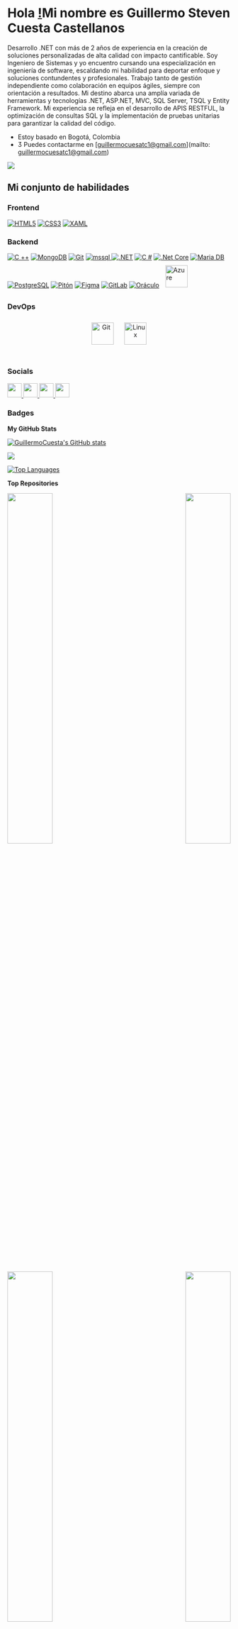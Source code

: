 Hola [!](https://user-images.githubusercontent.com/18350557/176309783-0785949b-9127-417c-8b55-ab5a4333674e.gif)Mi nombre es Guillermo Steven Cuesta Castellanos
==============================================================================================

Desarrollo .NET con más de 2 años de experiencia en la creación de soluciones personalizadas de alta calidad con impacto cantificable. Soy Ingeniero de Sistemas y yo encuentro cursando una especialización en ingeniería de software, escaldando mi habilidad para deportar enfoque y soluciones contundentes y profesionales. Trabajo tanto de gestión independiente como colaboración en equipos ágiles, siempre con orientación a resultados. Mi destino abarca una amplía variada de herramientas y tecnologías .NET, ASP.NET, MVC, SQL Server, TSQL y Entity Framework. Mi experiencia se refleja en el desarrollo de APIS RESTFUL, la optimización de consultas SQL y la implementación de pruebas unitarias para garantizar la calidad del código.

* Estoy basado en Bogotá, Colombia
* ️ Puedes contactarme en [guillermocuesatc1@gmail.com](mailto: guillermocuesatc1@gmail.com)

<a href="https://www.github.com/GuillermoCuesta" objetivo="_en blanco" rel="noreferrer"><img
src="https://img.shields.io/github/followers/GuillermoCuesta?logo = github&style = for-the-badge&color = 0891b2&labelColor = 1c1917 " /></a>



## Mi conjunto de habilidades 
<mesa><tr><td valign="parte superior" ancho="33%">



### Frontend 
<div alineal="centro">  
<a href="https://en.wikipedia.org/wiki/HTML5" objetivo="_en blanco"><img estilo="margen: 10)))))))))))))) px" src="https://profilinator.rishav.dev/skills-assets/html5-original-wordmark.svg" alt="HTML5" altura="50" /></a>  
<a href="https://www.w3schools.com/css/" objetivo="_en blanco"><img estilo="margen: 10)))))))))))))) px" src="https://profilinator.rishav.dev/skills-assets/css3-original-wordmark.svg" alt="CSS3" altura="50" /></a>  
<a href="https://docs.microsoft.com/en-us/dotnet/desktop/wpf/xaml/" objetivo="_en blanco"><img estilo="margen: 10)))))))))))))) px" src="https://profilinator.rishav.dev/skills-assets/xaml.png" alt="XAML" altura="50" /></a>  
</div >

</td ><td valign="parte superior" ancho="33%">



### Backend 
<div alineal="centro">  
<a href="https://www.cplusplus.com/" objetivo="_en blanco"><img estilo="margen: 10)))))))))))))) px" src="https://profilinator.rishav.dev/skills-assets/cplusplus-original.svg" alt="C ++" altura="50" /></a>  
<a href="https://www.mongodb.com/" objetivo="_en blanco"><img estilo="margen: 10)))))))))))))) px" src="https://profilinator.rishav.dev/skills-assets/mongodb-original-wordmark.svg" alt="MongoDB" altura="50" /></a>  
<a href="https://github.com/" objetivo="_en blanco"><img estilo="margen: 10)))))))))))))) px" src="https://profilinator.rishav.dev/skills-assets/git-scm-icon.svg" alt="Git" altura="50" /></a>  
 <a href="https://www.microsoft.com/en-us/sql-server" objetivo="_en blanco" rel="noreferrer"> <img src="https://www.svgrepo.com/show/303229/microsoft-sql-server-logo.svg" alt="mssql" ancho="40" altura="40"/>
<a href="https://dotnet.microsoft.com/download/dotnet-framework" objetivo="_en blanco"><img estilo="margen: 10)))))))))))))) px" src="https://profilinator.rishav.dev/skills-assets/dot-net-original-wordmark.svg" alt=".NET" altura="50" /></a>  
<a href="https://docs.microsoft.com/en-us/dotnet/csharp/" objetivo="_en blanco"><img estilo="margen: 10)))))))))))))) px" src="https://profilinator.rishav.dev/skills-assets/csharp-original.svg" alt="C #" altura="50" /></a>  
<a href="https://dotnet.microsoft.com/download" objetivo="_en blanco"><img estilo="margen: 10))))))))))))))))px" src="https://profilinator.rishav.dev/skills-assets/dotnetcore.png" alt=".Net Core" altura="50" /></a>  
<a href="https://mariadb.org/" objetivo="_en blanco"><img estilo="margen: 10))))))))))))))))px" src="https://profilinator.rishav.dev/skills-assets/mariadb.png" alt="Maria DB" altura="50" /></a>  
<a href="https://www.postgresql.org/" objetivo="_en blanco"><img estilo="margen: 10))))))))))))))))px" src="https://profilinator.rishav.dev/skills-assets/postgresql-original-wordmark.svg" alt="PostgreSQL" altura="50" /></a>  
<a href="https://www.python.org/" objetivo="_en blanco"><img estilo="margen: 10))))))))))))))))px" src="https://profilinator.rishav.dev/skills-assets/python-original.svg" alt="Pitón" altura="50" /></a>  
<a href="https://www.figma.com/" objetivo="_en blanco"><img estilo="margen: 10))))))))))))))))px" src="https://profilinator.rishav.dev/skills-assets/figma-icon.svg" alt="Figma" altura="50" /></a>  
<a href="https://about.gitlab.com/" objetivo="_en blanco"><img estilo="margen: 10))))))))))))))))px" src="https://profilinator.rishav.dev/skills-assets/gitlab.svg" alt="GitLab" altura="50" /></a>  
<a href="https://www.oracle.com/in/index.html" objetivo="_en blanco"><img estilo="margen: 10))))))))))))))))px" src="https://profilinator.rishav.dev/skills-assets/oracle-original.svg" alt="Oráculo" altura="50" /></a>  
<a href="https://azure.microsoft.com/en-in/" target="_blank"><img style="margin: 10px" src="https://profilinator.rishav.dev/skills-assets/microsoft_azure-icon.svg" alt="Azure" height="50" /></a>  
</div>

</td><td valign="top" width="33%">



### DevOps  
<div align="center">  
<a href="https://github.com/" target="_blank"><img style="margin: 10px" src="https://profilinator.rishav.dev/skills-assets/git-scm-icon.svg" alt="Git" height="50" /></a>  
<a href="https://www.linux.org/" target="_blank"><img style="margin: 10px" src="https://profilinator.rishav.dev/skills-assets/linux-original.svg" alt="Linux" height="50" /></a>  
</div>

</td></tr></table>  

<br/>  

### Socials

<p align="left"> <a href="https://discord.com/users/sr_memo" target="_blank" rel="noreferrer"> <picture> <source media="(prefers-color-scheme: dark)" srcset="https://raw.githubusercontent.com/danielcranney/readme-generator/main/public/icons/socials/discord-dark.svg" /> <source media="(prefers-color-scheme: light)" srcset="https://raw.githubusercontent.com/danielcranney/readme-generator/main/public/icons/socials/discord.svg" /> <img src="https://raw.githubusercontent.com/danielcranney/readme-generator/main/public/icons/socials/discord.svg" width="32" height="32" /> </picture> </a> <a href="https://www.github.com/GuillermoCuesta" target="_blank" rel="noreferrer"> <picture> <source media="(prefers-color-scheme: dark)" srcset="https://raw.githubusercontent.com/danielcranney/readme-generator/main/public/icons/socials/github-dark.svg" /> <source media="(prefers-color-scheme: light)" srcset="https://raw.githubusercontent.com/danielcranney/readme-generator/main/public/icons/socials/github.svg" /> <img src="https://raw.githubusercontent.com/danielcranney/readme-generator/main/public/icons/socials/github.svg" width="32" height="32" /> </picture> </a> <a href="https://www.linkedin.com/in/guillermocuestacastellanos/" target="_blank" rel="noreferrer"> <picture> <source media="(prefers-color-scheme: dark)" srcset="https://raw.githubusercontent.com/danielcranney/readme-generator/main/public/icons/socials/linkedin-dark.svg" /> <source media="(prefers-color-scheme: light)" srcset="https://raw.githubusercontent.com/danielcranney/readme-generator/main/public/icons/socials/linkedin.svg" /> <img src="https://raw.githubusercontent.com/danielcranney/readme-generator/main/public/icons/socials/linkedin.svg" width="32" height="32" /> </picture> </a> <a href="https://www.stackoverflow.com/users/358474/guillermo-steven-cuesta-castel" target="_blank" rel="noreferrer"> <picture> <source media="(prefers-color-scheme: dark)" srcset="https://raw.githubusercontent.com/danielcranney/readme-generator/main/public/icons/socials/stackoverflow-dark.svg" /> <source media="(prefers-color-scheme: light)" srcset="https://raw.githubusercontent.com/danielcranney/readme-generator/main/public/icons/socials/stackoverflow.svg" /> <img src="https://raw.githubusercontent.com/danielcranney/readme-generator/main/public/icons/socials/stackoverflow.svg" width="32" height="32" /> </picture> </a></p>

### Badges

<b>My GitHub Stats</b>

<a href="http://www.github.com/GuillermoCuesta"><img src="https://github-readme-stats.vercel.app/api?username=GuillermoCuesta&show_icons=true&hide=&count_private=true&title_color=0891b2&text_color=ffffff&icon_color=0891b2&bg_color=1c1917&hide_border=true&show_icons=true" alt="GuillermoCuesta's GitHub stats" /></a>

<a href="http://www.github.com/GuillermoCuesta"><img src="https://github-readme-streak-stats.herokuapp.com/?user=GuillermoCuesta&stroke=ffffff&background=1c1917&ring=0891b2&fire=0891b2&currStreakNum=ffffff&currStreakLabel=0891b2&sideNums=ffffff&sideLabels=ffffff&dates=ffffff&hide_border=true" /></a>

<a href="https://github.com/GuillermoCuesta" align="left"><img src="https://github-readme-stats.vercel.app/api/top-langs/?username=GuillermoCuesta&langs_count=10&title_color=0891b2&text_color=ffffff&icon_color=0891b2&bg_color=1c1917&hide_border=true&locale=en&custom_title=Top%20%Languages" alt="Top Languages" /></a>

<b>Top Repositories</b>

<div width="100%" align="center"><a href="https://github.com/GuillermoCuesta/CINE-PACHO-Back" align="left"><img align="left" width="45%" src="https://github-readme-stats.vercel.app/api/pin/?username=GuillermoCuesta&repo=CINE-PACHO-Back&title_color=0891b2&text_color=ffffff&icon_color=0891b2&bg_color=1c1917&hide_border=true&locale=en" /></a><a href="https://github.com/GuillermoCuesta/Sistema-de-Asistencias" align="right"><img align="right" width="45%" src="https://github-readme-stats.vercel.app/api/pin/?username=GuillermoCuesta&repo=Sistema-de-Asistencias&title_color=0891b2&text_color=ffffff&icon_color=0891b2&bg_color=1c1917&hide_border=true&locale=en" /></a></div><br /><br /><br /><br /><br /><br /><br />

<br /><br /><br /><br /><br />

<div width="100%" align="center"><a href="https://github.com/GuillermoCuesta/Gestor-de-Contactos-con-Blazor" align="left"><img align="left" width="45%" src="https://github-readme-stats.vercel.app/api/pin/?username=GuillermoCuesta&repo=Gestor-de-Contactos-con-Blazor&title_color=0891b2&text_color=ffffff&icon_color=0891b2&bg_color=1c1917&hide_border=true&locale=en" /></a><a href="https://github.com/GuillermoCuesta/Sistema-de-Gestion-de-Estudiantes" align="right"><img align="right" width="45%" src="https://github-readme-stats.vercel.app/api/pin/?username=GuillermoCuesta&repo=Sistema-de-Gestion-de-Estudiantes&title_color=0891b2&text_color=ffffff&icon_color=0891b2&bg_color=1c1917&hide_border=true&locale=en" /></a></div>
